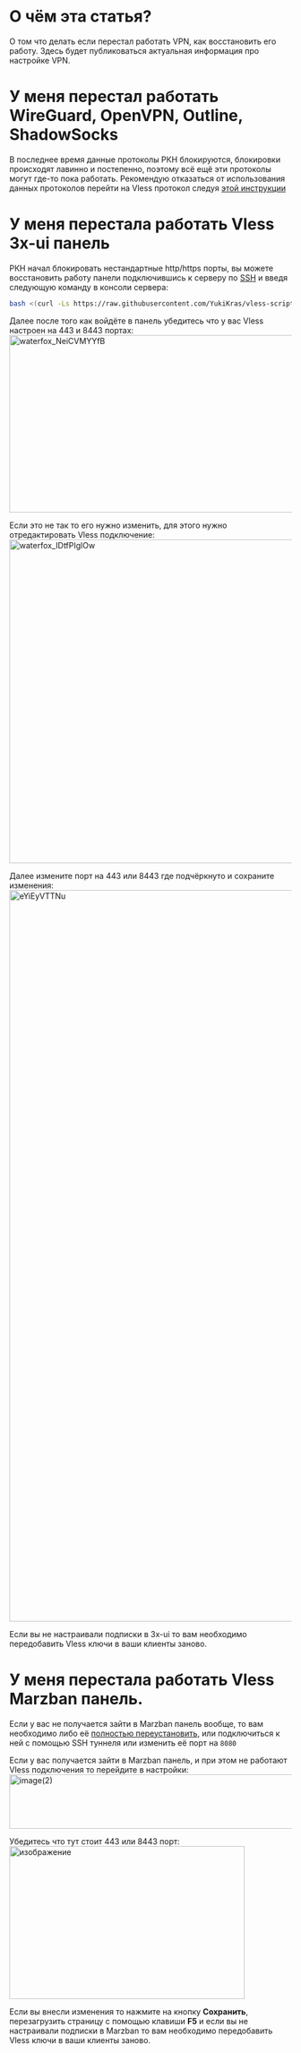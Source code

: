 # О чём эта статья?

О том что делать если перестал работать VPN, как восстановить его работу.
Здесь будет публиковаться актуальная информация про настройке VPN.

# У меня перестал работать WireGuard, OpenVPN, Outline, ShadowSocks

В последнее время данные протоколы РКН блокируются, блокировки происходят лавинно и постепенно, поэтому всё ещё эти протоколы могут где-то пока работать.
Рекомендую отказаться от использования данных протоколов перейти на Vless протокол следуя [этой инструкции](https://wiki.yukikras.net/ru/razvertyvanie-proksi-protokola-vless-s-pomoshyu-3x-ui)

# У меня перестала работать Vless 3x-ui панель

РКН начал блокировать нестандартные http/https порты, вы можете восстановить работу панели подключившись к серверу по [SSH](https://wiki.yukikras.net/ru/kak-podklyuchitsya-po-ssh-i-sftp) и введя следующую команду в консоли сервера:
``` bash
bash <(curl -Ls https://raw.githubusercontent.com/YukiKras/vless-scripts/refs/heads/main/3xuiportfix.sh)
```

Далее после того как войдёте в панель убедитесь что у вас Vless настроен на 443 и 8443 портах:
<img width="2345" height="317" alt="waterfox_NeiCVMYYfB" src="https://github.com/user-attachments/assets/25c1f344-329e-4ce5-b653-4c140c960862" />

Если это не так то его нужно изменить, для этого нужно отредактировать Vless подключение:
<img width="555" height="578" alt="waterfox_IDtfPIglOw" src="https://github.com/user-attachments/assets/997478e2-36cb-498e-8a74-b5616029db19" />

Далее измените порт на 443 или 8443 где подчёркнуто и сохраните изменения:
<img width="543" height="1306" alt="eYiEyVTTNu" src="https://github.com/user-attachments/assets/fb077139-cb8c-4f9b-8498-acf150d0e26c" />

Если вы не настраивали подписки в 3x-ui то вам необходимо передобавить Vless ключи в ваши клиенты заново.

# У меня перестала работать Vless Marzban панель.

Если у вас не получается зайти в Marzban панель вообще, то вам необходимо либо её [полностью переустановить](https://wiki.yukikras.net/ru/razvertyvanie-proksi-protokola-vless-s-pomoshyu-marzban), или подключиться к ней с помощью SSH туннеля или изменить её порт на `8080`

Если у вас получается зайти в Marzban панель, и при этом не работают Vless подключения то перейдите в настройки:
<img width="768" height="97" alt="image(2)" src="https://github.com/user-attachments/assets/c0216508-8b5e-4f6c-9365-ef4d9124e805" />

Убедитесь что тут стоит 443 или 8443 порт:
<img width="420" height="273" alt="изображение" src="https://github.com/user-attachments/assets/771957fc-7892-44a1-8189-22b814608b63" />

Если вы внесли изменения то нажмите на кнопку **Сохранить**, перезагрузить страницу с помощью клавиши **F5** и если вы не настраивали подписки в Marzban то вам необходимо передобавить Vless ключи в ваши клиенты заново.
